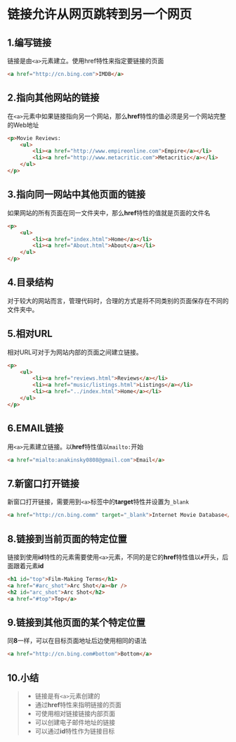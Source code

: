# 链接允许从网页跳转到另一个网页

## 1.编写链接

链接是由```<a>```元素建立。使用href特性来指定要链接的页面

```html
<a href="http://cn.bing.com">IMDB</a>
```

## 2.指向其他网站的链接

在```<a>```元素中如果链接指向另一个网站，那么**href**特性的值必须是另一个网站完整的Web地址

```html
<p>Movie Reviews:
    <ul>
        <li><a href="http://www.empireonline.com">Empire</a></li>
        <li><a href="http://www.metacritic.com">Metacritic</a></li>
    </ul>
</p>
```

## 3.指向同一网站中其他页面的链接

如果网站的所有页面在同一文件夹中，那么**href**特性的值就是页面的文件名

```html
<p>
    <ul>
        <li><a href="index.html">Home</a></li>
        <li><a href="About.html">About</a></li>
    </ul>
</p>
```

## 4.目录结构

对于较大的网站而言，管理代码时，合理的方式是将不同类别的页面保存在不同的文件夹中。

## 5.相对URL

相对URL可对于为网站内部的页面之间建立链接。

```html
<p>
    <ul>
        <li><a href="reviews.html">Reviews</a></li>
        <li><a href="music/listings.html">Listings</a></li>
        <li><a href="../index.html">Home</a></li>
    </ul>
</p>
```

## 6.EMAIL链接

用```<a>```元素建立链接。以**href**特性值以```mailto:```开始

```html
<a href="mialto:anakinsky0808@gmail.com">Email</a>
```

## 7.新窗口打开链接

新窗口打开链接，需要用到```<a>```标签中的**target**特性并设置为`_blank`

```html
<a href="http://cn.bing.comm" target="_blank">Internet Movie Database</a>
```

## 8.链接到当前页面的特定位置

链接到使用**id**特性的元素需要使用```<a>```元素，不同的是它的**href**特性值以`#`开头，后面跟着元素**id**

```html
<h1 id="top">Film-Making Terms</h1>
<a href="#arc_shot">Arc Shot</a><br />
<h2 id="arc_shot">Arc Shot</h2>
<a href="#top">Top</a>
```

## 9.链接到其他页面的某个特定位置

同**8**一样，可以在目标页面地址后边使用相同的语法

```html
<a href="http://cn.bing.com#bottom">Bottom</a>
```

## 10.小结

>* 链接是有`<a>`元素创建的
>* 通过**href**特性来指明链接的页面
>* 可使用相对链接链接内部页面
>* 可以创建电子邮件地址的链接
>* 可以通过**id**特性作为链接目标
